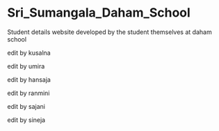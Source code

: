 # Sri_Sumangala_Daham_School
Student details website developed by the student themselves at daham school


edit by kusalna

edit by umira

edit by hansaja

edit by ranmini

edit by sajani

edit by sineja
